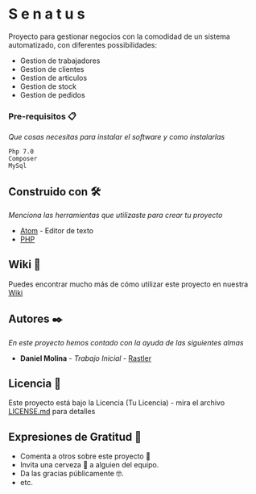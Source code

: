 # S e n a t u s

Proyecto para gestionar negocios con la comodidad de un sistema automatizado, con diferentes possibilidades:
   - Gestion de trabajadores
   - Gestion de clientes
   - Gestion de articulos
   - Gestion de stock
   - Gestion de pedidos


### Pre-requisitos 📋

_Que cosas necesitas para instalar el software y como instalarlas_

```
Php 7.0
Composer
MySql
```

## Construido con 🛠️

_Menciona las herramientas que utilizaste para crear tu proyecto_

* [Atom](https://atom.io/) - Editor de texto
* [PHP](https://www.php.net/)


## Wiki 📖

Puedes encontrar mucho más de cómo utilizar este proyecto en nuestra [Wiki](https://github.com/tu/proyecto/wiki)


## Autores ✒️

_En este proyecto hemos contado con la ayuda de las siguientes almas_

* **Daniel Molina** - *Trabajo Inicial* - [Rastler](http://www.rastler.net)

## Licencia 📄

Este proyecto está bajo la Licencia (Tu Licencia) - mira el archivo [LICENSE.md](LICENSE.md) para detalles

## Expresiones de Gratitud 🎁

* Comenta a otros sobre este proyecto 📢
* Invita una cerveza 🍺 a alguien del equipo.
* Da las gracias públicamente 🤓.
* etc.
